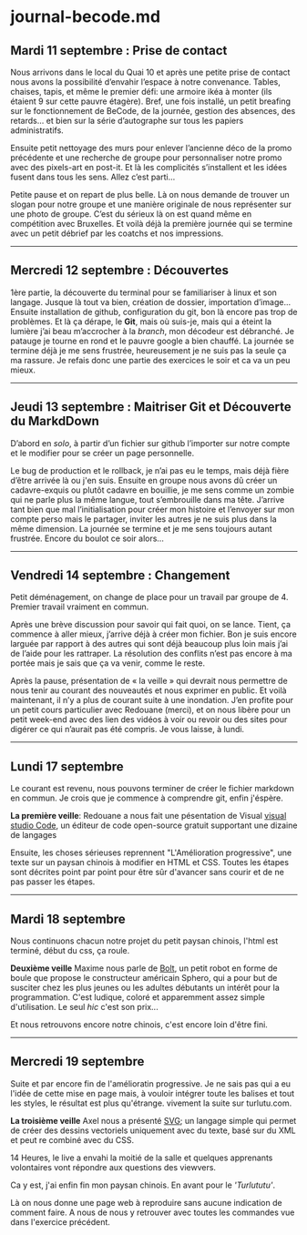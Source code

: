 # journal-becode.md

## Mardi 11 septembre : **Prise de contact**

Nous arrivons dans le local du Quai 10 et après une petite prise de contact nous avons la possibilité d’envahir l’espace à notre convenance. Tables, chaises, tapis, et même le premier défi: une armoire ikéa à monter (ils étaient 9 sur cette pauvre étagère). Bref, une fois installé, un petit breafing sur le fonctionnement de BeCode, de la journée, gestion des absences, des retards… et bien sur la série d’autographe sur tous les papiers administratifs.

Ensuite petit nettoyage des murs pour enlever l’ancienne déco de la promo précédente et une recherche de groupe pour personnaliser notre promo avec des pixels-art en post-it. Et là les complicités s’installent et les idées fusent dans tous les sens. Allez c’est parti...

Petite pause et on repart de plus belle. Là on nous demande de trouver un slogan pour notre groupe et une manière originale de nous représenter sur une photo de groupe. C’est du sérieux là on est quand même en compétition avec Bruxelles. 
Et voilà déjà la première journée qui se termine avec un petit débrief par les coatchs et nos impressions.

***


## Mercredi 12 septembre : **Découvertes**

1ère partie, la découverte du terminal pour se familiariser à linux et son langage. Jusque là tout va bien, création de dossier, importation d’image...
Ensuite installation de github, configuration du git, bon là encore pas trop de problèmes.
Et là ça dérape, le **Git**, mais où suis-je, mais qui a éteint la lumière j’ai beau m’accrocher à la *branch*, mon décodeur est débranché. Je patauge je tourne en rond et le pauvre google a bien chauffé. 
La journée se termine déjà je me sens frustrée, heureusement je ne suis pas la seule ça ma rassure. Je refais donc une partie des exercices le soir et ca va un peu mieux.


***


## Jeudi 13 septembre : **Maitriser Git et Découverte du MarkdDown**

D’abord en *solo*, à partir d’un fichier sur github l’importer sur notre compte et le modifier pour se créer un page personnelle.

Le bug de production et le rollback, je n’ai pas eu le temps, mais déjà fière d’être arrivée là ou j'en suis.
Ensuite en groupe nous avons dû créer un cadavre-exquis ou plutôt cadavre en bouillie, je me sens comme un zombie qui ne parle plus la même langue, tout s’embrouille dans ma tête. J’arrive tant bien que mal l’initialisation pour créer mon histoire et l’envoyer sur mon compte perso mais le partager, inviter les autres je ne suis plus dans la même dimension. La journée se termine et je me sens toujours autant frustrée. Encore du boulot ce soir alors…


***


## Vendredi 14 septembre : **Changement**

Petit déménagement, on change de place pour un travail par groupe de 4. Premier travail vraiment en commun. 

Après une brève discussion pour savoir qui fait quoi, on se lance.
Tient, ça commence à aller mieux, j’arrive déjà à créer mon fichier. Bon je suis encore larguée par rapport à des autres qui sont déjà beaucoup plus loin mais j’ai de l’aide pour les rattraper. La résolution des conflits n’est pas encore à ma portée mais je sais que ça va venir, comme le reste.

Après la pause, présentation de « la veille » qui devrait nous permettre de nous tenir au courant des nouveautés et nous exprimer en public. Et voilà maintenant, il n’y a plus de courant suite à une inondation. J’en profite pour un petit cours particulier avec Redouane (merci), et on nous libère pour un petit week-end avec des lien des vidéos à voir ou revoir ou des sites pour digérer ce qui n’aurait pas été compris. Je vous laisse, à lundi.


***

## Lundi 17 septembre

Le courant est revenu, nous pouvons terminer de créer le fichier markdown en commun. Je crois que je commence à comprendre git, enfin j'éspère.

**La première veille**: Redouane a nous fait une pésentation de Visual [visual studio Code](https://code.visualstudio.com), un éditeur de code open-source gratuit supportant une dizaine de langages

Ensuite, les choses sérieuses reprennent "L'Amélioration progressive", une texte sur un paysan chinois à modifier en HTML et CSS.
Toutes les étapes sont décrites point par point pour être sûr d'avancer sans courir et de ne pas passer les étapes.


***

## Mardi 18 septembre

Nous continuons chacun notre projet du petit paysan chinois, l'html est terminé, début du css, ça roule.

**Deuxième veille** Maxime nous parle de [Bolt](https://www.sciencesetavenir.fr/high-tech/robot/bolt-le-petit-robot-de-sphero-qui-donne-envie-d-apprendre-a-programmer_12748), un petit robot en forme de boule que propose le constructeur américain Sphero,  qui a pour but de susciter chez les plus jeunes ou les adultes débutants un intérêt pour la programmation. C'est ludique, coloré et apparemment assez simple d'utilisation. Le seul *hic* c'est son prix...

Et nous retrouvons encore notre chinois, c'est encore loin d'être fini.


***

## Mercredi 19 septembre

Suite et par encore fin de l'amélioratin progressive. Je ne sais pas qui a eu l'idée de cette mise en page mais, à vouloir intégrer toute les balises et tout les styles, le résultat est plus qu'étrange. vivement la suite sur turlutu.com.

**La troisième veille** Axel nous a présenté [SVG](https://fr.wikipedia.org/wiki/Scalable_Vector_Graphics); un langage simple qui permet de créer des dessins vectoriels uniquement avec du texte, basé sur du XML et peut re combiné avec du CSS.

14 Heures, le live a envahi la moitié de la salle et quelques apprenants volontaires vont répondre aux questions des viewvers. 

Ca y est, j'ai enfin fin mon paysan chinois. En avant pour le *'Turlututu'*. 

Là on nous donne une page web à reproduire sans aucune indication de comment faire. A nous de nous y retrouver avec toutes les commandes vue dans l'exercice précédent.




